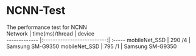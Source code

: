 # NCNN-Test
The performance test for NCNN <br />
 Network       | time(ms)/thread            | device   
 ------------- |:--------------------------:| :-----
 mobileNet_SSD | 290 /4                     | Samsung SM-G9350 
 mobileNet_SSD | 795 /1                     | Samsung SM-G9350 
